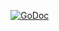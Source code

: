 [![GoDoc](https://godoc.org/github.com/richard-lyman/rediss?status.svg)](https://godoc.org/github.com/richard-lyman/rediss)
